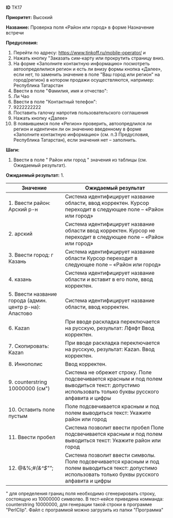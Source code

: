 **ID**		ТК17

**Приоритет:**	Высокий

**Название:** 	Проверка поля «Район или город» в форме Назначение встречи

**Предусловия:**

1.	Перейти по адресу: https://www.tinkoff.ru/mobile-operator/ и 
2.	Нажать кнопку "Заказать сим-карту или прокрутить страницу вниз.
3.	На форме «Заполните контактную информацию» посмотреть автоопределилися регион и есть ли внизу формы кнопка «Далее», если нет, то заменить значение в поле "Ваш город или регион" на город(регион) в котором продажи осуществляются, например: Республика Татарстан
4.	Ввести в поле "Фамилия, имя и отчество": 
5.	Ли Чао
6.	Ввести в поле "Контактный телефон": 
7.	9222222222
8.	Поставить галочку напротив пользовательского соглашения 
9.	Нажать кнопку «Далее»
10.	В появившемся поле «Регион» проверить, автоопредлился ли регион и идентичен ли он значению введенному в форме «Заполните контактную информацию» (см. п.3 Предусловия, Республика Татарстан), если значения нет – заполнить.

**Шаги:**
1.	Ввести в поле " Район или город " значения из таблицы (см. Ожидаемый результат).

**Ожидаемый результат:**
1.	

|    Значение                                                   |    Ожидаемый результат                                                                                                                                             |
|---------------------------------------------------------------|--------------------------------------------------------------------------------------------------------------------------------------------------------------------|
|    1. Ввести район:   Арский р-н                                 |    Система идентифицирует название области, ввод   корректен.   Курсор переходит в следующее поле – «Район или   город»                                            |
|   2. арский                                                     |    Система идентифицирует название области ввод   корректен.   Курсор не переходит в следующее поле – «Район или   город»                                          |
|   3. Ввести город:   г Казань                                   |    Система идентифицирует название области    Курсор переходит в следующее поле – «Район или   город»                                                              |
|   4. казань                                                     |    Система идентифицирует название области и вставит в   его поле, ввод корректен.                                                                                 |
|   5. Ввести название города (админ. центр р-на):    Апастово    |    Система идентифицирует название области, ввод   корректен.                                                                                                      |
|    6. Kazan                                                      |    При вводе раскладка переключается на русскую,   результат: Лфяфт   Ввод корректен.                                                                              |
|    7. Скопировать: Kazan                                         |    При вводе раскладка переключается на русскую,   результат: Kazan.   Ввод корректен.                                                                             |
|    8. Иннополис                                                  |    Ввод корректен.                                                                                                                                                 |
|    9. counterstring 10000000    (см")                                  |    Система не обрежет строку.   Поле подсвечивается красным и под полем выводиться   текст: допустимо использовать только буквы русского алфавита и цифры          |
|    10. Оставить поле пустым                                       |    Поле подсвечивается красным и под полем выводиться   текст: Укажите район или город                                                                             |
|    11. Ввести пробел                                              |    Система позволит ввести пробел    Поле подсвечивается красным и под полем выводиться   текст: Укажите район или город                                           |
|    12. @&%;#*(&^$""*;                                            |    Система позволит ввести символы.   Поле подсвечивается красным и под полем выводиться   текст: допустимо использовать только буквы русского алфавита и цифры    |


" для определения границ поля необходимо сгенерировать строку, состоящую из 10000000 символво. В тест-кейсе приведена комманда: counterstring 10000000, для генерации такой строки в программе "PerlClip". Файл с программой можно загрузить из папки "Программа"
